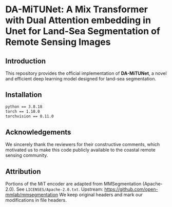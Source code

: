 # DA-MiTUNet: A Mix Transformer with Dual Attention embedding in Unet for Land-Sea Segmentation of Remote Sensing Images

## Introduction
This repository provides the official implementation of **DA-MiTUNet**, a novel and efficient deep learning model designed for land-sea segmentation.

## Installation
```bash
python == 3.8.18  
torch == 1.10.0  
torchvision == 0.11.0  
```

## Acknowledgements
We sincerely thank the reviewers for their constructive comments, which motivated us to make this code publicly available to the coastal remote sensing community.

## Attribution
Portions of the MiT encoder are adapted from MMSegmentation (Apache-2.0).
See `LICENSES/Apache-2.0.txt`. Upstream: https://github.com/open-mmlab/mmsegmentation
We keep original headers and mark our modifications in file headers.


